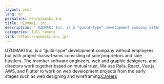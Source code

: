 ```yaml
---
layout: post
lang: en
permalink: /en/uzumaki_inc
title: UZUMAKI, Inc.
description: ' UZUMAKI Inc. is a “guild-type” development company without employees but with project-basis-teams consisting of sole proprietors and side hustlers. The member software engineers, web and graphic designers, and directors work together based on mutual trust. We use Rails, React, Vue.js, AWS, and Flutter to work on web development projects from the early stages such as web designing and wireframing.Careers '
categories: full_remote
link: https://uzumaki-inc.jp/
---
```


<p>UZUMAKI Inc. is a “guild-type” development company without employees but with project-basis-teams consisting of sole proprietors and side hustlers. The member software engineers, web and graphic designers, and directors work together based on mutual trust. We use Rails, React, Vue.js, AWS, and Flutter to work on web development projects from the early stages such as web designing and wireframing.<a href="https://job.uzumaki-inc.jp/">Careers</a></p>
